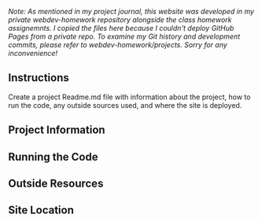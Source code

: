 <i>Note: As mentioned in my project journal, this website was developed in my private webdev-homework repository
alongside the class homework assignemnts. I copied the files here because I couldn't deploy GitHub
Pages from a private repo. To examine my Git history and development commits, please refer to
webdev-homework/projects. Sorry for any inconvenience!</i>

<h2>Instructions</h2>
Create a project Readme.md file with information about the project, how to run
the code, any outside sources used, and where the site is deployed.


<h2>Project Information</h2>



<h2>Running the Code</h2>



<h2>Outside Resources</h2>



<h2>Site Location</h2>
